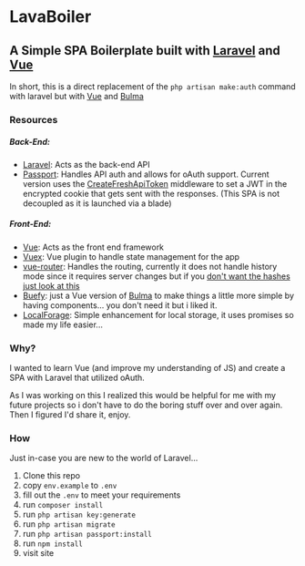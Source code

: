 # LavaBoiler


## A Simple SPA Boilerplate built with [Laravel](https://laravel.com) and [Vue](https://vuejs.org/)

In short, this is a direct replacement of the `php artisan make:auth` command with laravel but with [Vue](https://vuejs.org/) and [Bulma](http://bulma.io/documentation/overview/start/)

### Resources
##### Back-End:
- [Laravel](https://laravel.com): Acts as the back-end API
- [Passport](https://laravel.com/docs/5.4/passport): Handles API auth and allows for oAuth support. Current version uses the [CreateFreshApiToken](https://laravel.com/docs/5.4/passport#consuming-your-api-with-javascript) middleware to set a JWT in the encrypted cookie that gets sent with the responses. (This SPA is not decoupled as it is launched via a blade)

##### Front-End:

- [Vue](https://vuejs.org/): Acts as the front end framework
- [Vuex](https://vuex.vuejs.org/en/): Vue plugin to handle state management for the app
- [vue-router](https://router.vuejs.org/en/): Handles the routing, currently it does not handle history mode since it requires server changes but if you [don't want the hashes just look at this](https://router.vuejs.org/en/essentials/history-mode.html)
- [Buefy](https://buefy.github.io/#/documentation/start): just a Vue version of [Bulma](http://bulma.io/documentation/overview/start/) to make things a little more simple by having components... you don't need it but i liked it.
- [LocalForage](https://localforage.github.io/localForage/): Simple enhancement for local storage, it uses promises so made my life easier...

### Why?

I wanted to learn Vue (and improve my understanding of JS) and create a SPA with Laravel that utilized oAuth.

As I was working on this I realized this would be helpful for me with my future projects so i don't have to do the boring stuff over and over again. Then I figured I'd share it, enjoy.

### How

Just in-case you are new to the world of Laravel...

1. Clone this repo
1. copy `env.example` to `.env`
1. fill out the `.env` to meet your requirements
1. run `composer install`
1. run `php artisan key:generate`
1. run `php artisan migrate`
1. run `php artisan passport:install`
1. run `npm install`
1. visit site
